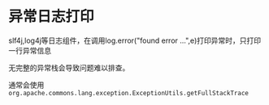 # 异常日志打印

slf4j,log4j等日志组件，在调用log.error("found error ...",e)打印异常时，只打印一行异常信息

无完整的异常栈会导致问题难以排查。

通常会使用`org.apache.commons.lang.exception.ExceptionUtils.getFullStackTrace`